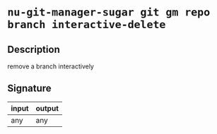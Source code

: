 # `nu-git-manager-sugar git gm repo branch interactive-delete`
## Description
remove a branch interactively


## Signature
| input | output |
| ----- | ------ |
| any   | any    |
